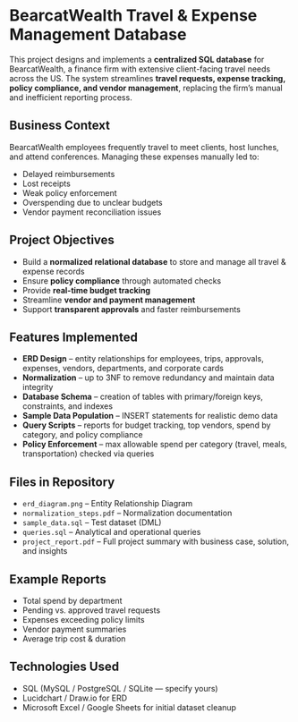 # BearcatWealth Travel & Expense Management Database

This project designs and implements a **centralized SQL database** for BearcatWealth, a finance firm with extensive client-facing travel needs across the US. The system streamlines **travel requests, expense tracking, policy compliance, and vendor management**, replacing the firm’s manual and inefficient reporting process.

## Business Context
BearcatWealth employees frequently travel to meet clients, host lunches, and attend conferences. Managing these expenses manually led to:
- Delayed reimbursements
- Lost receipts
- Weak policy enforcement
- Overspending due to unclear budgets
- Vendor payment reconciliation issues

## Project Objectives
- Build a **normalized relational database** to store and manage all travel & expense records
- Ensure **policy compliance** through automated checks
- Provide **real-time budget tracking**
- Streamline **vendor and payment management**
- Support **transparent approvals** and faster reimbursements

## Features Implemented
- **ERD Design** – entity relationships for employees, trips, approvals, expenses, vendors, departments, and corporate cards
- **Normalization** – up to 3NF to remove redundancy and maintain data integrity
- **Database Schema** – creation of tables with primary/foreign keys, constraints, and indexes
- **Sample Data Population** – INSERT statements for realistic demo data
- **Query Scripts** – reports for budget tracking, top vendors, spend by category, and policy compliance
- **Policy Enforcement** – max allowable spend per category (travel, meals, transportation) checked via queries

## Files in Repository
- `erd_diagram.png` – Entity Relationship Diagram  
- `normalization_steps.pdf` – Normalization documentation   
- `sample_data.sql` – Test dataset (DML)  
- `queries.sql` – Analytical and operational queries  
- `project_report.pdf` – Full project summary with business case, solution, and insights  

## Example Reports
- Total spend by department
- Pending vs. approved travel requests
- Expenses exceeding policy limits
- Vendor payment summaries
- Average trip cost & duration

## Technologies Used
- SQL (MySQL / PostgreSQL / SQLite — specify yours)
- Lucidchart / Draw.io for ERD
- Microsoft Excel / Google Sheets for initial dataset cleanup




